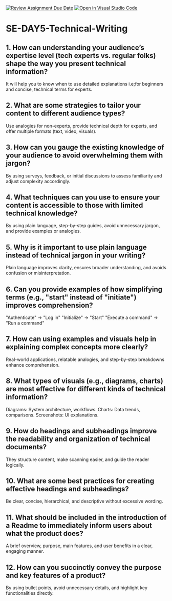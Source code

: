 [![Review Assignment Due Date](https://classroom.github.com/assets/deadline-readme-button-22041afd0340ce965d47ae6ef1cefeee28c7c493a6346c4f15d667ab976d596c.svg)](https://classroom.github.com/a/zsAR-pyY)
[![Open in Visual Studio Code](https://classroom.github.com/assets/open-in-vscode-2e0aaae1b6195c2367325f4f02e2d04e9abb55f0b24a779b69b11b9e10269abc.svg)](https://classroom.github.com/online_ide?assignment_repo_id=18536655&assignment_repo_type=AssignmentRepo)
# SE-DAY5-Technical-Writing
## 1. How can understanding your audience’s expertise level (tech experts vs. regular folks) shape the way you present technical information?
It will help you to know when to use detailed explanations i.e;for beginners and concise, technical terms for experts.

## 2. What are some strategies to tailor your content to different audience types?
Use analogies for non-experts, provide technical depth for experts, and offer multiple formats (text, video, visuals).

## 3. How can you gauge the existing knowledge of your audience to avoid overwhelming them with jargon?
By using surveys, feedback, or initial discussions to assess familiarity and adjust complexity accordingly.

## 4. What techniques can you use to ensure your content is accessible to those with limited technical knowledge?
By using plain language, step-by-step guides, avoid unnecessary jargon, and provide examples or analogies.

## 5. Why is it important to use plain language instead of technical jargon in your writing?
Plain language improves clarity, ensures broader understanding, and avoids confusion or misinterpretation.

## 6. Can you provide examples of how simplifying terms (e.g., "start" instead of "initiate") improves comprehension?
"Authenticate" → "Log in"
"Initialize" → "Start"
"Execute a command" → "Run a command"

## 7. How can using examples and visuals help in explaining complex concepts more clearly?
Real-world applications, relatable analogies, and step-by-step breakdowns enhance comprehension.

## 8. What types of visuals (e.g., diagrams, charts) are most effective for different kinds of technical information?
Diagrams: System architecture, workflows.
Charts: Data trends, comparisons.
Screenshots: UI explanations.

## 9. How do headings and subheadings improve the readability and organization of technical documents?
They structure content, make scanning easier, and guide the reader logically.

## 10. What are some best practices for creating effective headings and subheadings?
Be clear, concise, hierarchical, and descriptive without excessive wording.

## 11. What should be included in the introduction of a Readme to immediately inform users about what the product does?
A brief overview, purpose, main features, and user benefits in a clear, engaging manner.

## 12. How can you succinctly convey the purpose and key features of a product?
By using bullet points, avoid unnecessary details, and highlight key functionalities directly.
